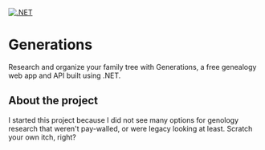 [![.NET](https://github.com/adamstirtan/generations/actions/workflows/ci.yml/badge.svg)](https://github.com/adamstirtan/generations/actions/workflows/ci.yml)

# Generations
Research and organize your family tree with Generations, a free genealogy web app and API built using .NET.

## About the project
I started this project because I did not see many options for genology research that weren't pay-walled, or were legacy looking at least. Scratch your own itch, right?
